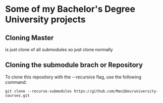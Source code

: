 # Some of my Bachelor's Degree University projects

## Cloning Master
is just clone of all submodules so just clone normally

## Cloning the submodule brach or Repository
To clone this repository with the --recursive flag, use the following command:

```
git clone --recurse-submodules https://github.com/Man2Dev/university-courses.git
```
